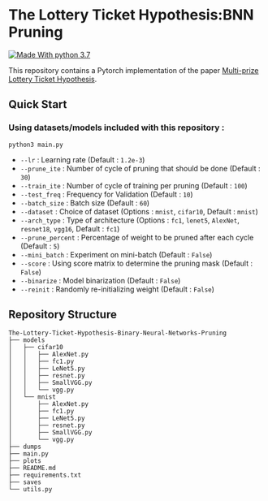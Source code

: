 # The Lottery Ticket Hypothesis:BNN Pruning 
[![Made With python 3.7](https://img.shields.io/badge/Made%20with-Python%203.7-brightgreen)]() 

This repository contains a Pytorch implementation of the paper [Multi-prize Lottery Ticket Hypothesis](https://openreview.net/pdf?id=U_mat0b9iv).

## Quick Start
### Using datasets/models included with this repository :
```
python3 main.py
```
- `--lr`		: Learning rate (Default : `1.2e-3`)
- `--prune_ite`		: Number of cycle of pruning that should be done (Default : `30`)
- `--train_ite`		: Number of cycle of training per pruning (Default : `100`)
- `--test_freq`		: Frequency for Validation (Default : `10`)
- `--batch_size`	: Batch size (Default : `60`)
- `--dataset`		: Choice of dataset (Options : `mnist`, `cifar10`, Default : `mnist`)
- `--arch_type`		: Type of architecture (Options : `fc1`, `lenet5`, `AlexNet`, `resnet18`, `vgg16`, Default : `fc1`)
- `--prune_percent`	: Percentage of weight to be pruned after each cycle (Default : `5`)
- `--mini_batch`	: Experiment on mini-batch (Default : `False`)
- `--score`		: Using score matrix to determine the pruning mask (Default : `False`)
- `--binarize`		: Model binarization (Default : `False`)
- `--reinit`		: Randomly re-initializing weight (Default : `False`)

## Repository Structure
```
The-Lottery-Ticket-Hypothesis-Binary-Neural-Networks-Pruning
├── models
│   ├── cifar10
│   │   ├── AlexNet.py
│   │   ├── fc1.py
│   │   ├── LeNet5.py
│   │   ├── resnet.py
│   │   ├── SmallVGG.py
│   │   └── vgg.py
│   └── mnist
│       ├── AlexNet.py
│       ├── fc1.py
│       ├── LeNet5.py
│       ├── resnet.py
│       ├── SmallVGG.py
│       └── vgg.py
├── dumps
├── main.py
├── plots
├── README.md
├── requirements.txt
├── saves
└── utils.py

```
